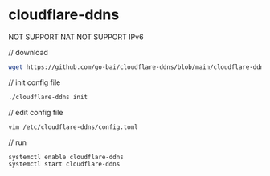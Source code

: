 # cloudflare-ddns

NOT SUPPORT NAT
NOT SUPPORT IPv6

// download

```bash
wget https://github.com/go-bai/cloudflare-ddns/blob/main/cloudflare-ddns
```

// init config file

```bash
./cloudflare-ddns init
```

// edit config file

```bash
vim /etc/cloudflare-ddns/config.toml
```

// run

```bash
systemctl enable cloudflare-ddns
systemctl start cloudflare-ddns
```

